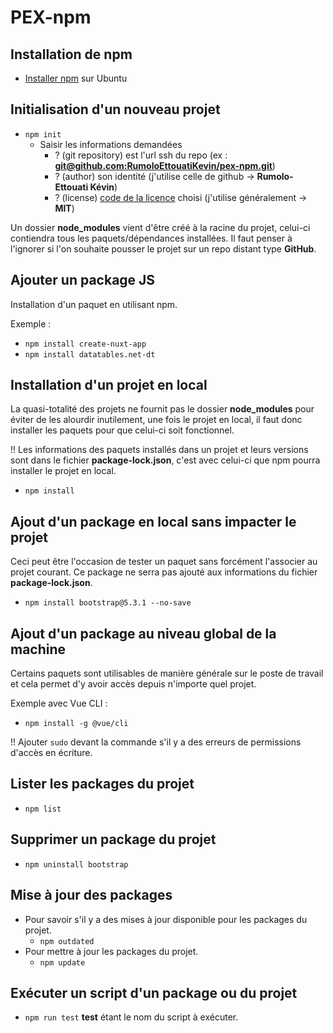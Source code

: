 # PEX-npm

## Installation de npm

- [Installer npm](https://github.com/RumoloEttouatiKevin/personal-documentation/blob/main/Linux/install-Ubuntu22.04-with-VirtualBox7.0.10.md#11-installation-de-npm) sur Ubuntu

## Initialisation d'un nouveau projet

- `npm init`
  - Saisir les informations demandées
    - ? (git repository) est l'url ssh du repo (ex : **[git@github.com:RumoloEttouatiKevin/pex-npm.git](https://github.com/RumoloEttouatiKevin/pex-npm)**)
    - ? (author) son identité (j'utilise celle de github -> **Rumolo-Ettouati Kévin**)
    - ? (license) [code de la licence](https://docs.github.com/en/repositories/managing-your-repositorys-settings-and-features/customizing-your-repository/licensing-a-repository) choisi (j'utilise généralement -> **MIT**)

Un dossier **node_modules** vient d'être créé à la racine du projet, celui-ci contiendra tous les paquets/dépendances installées. Il faut penser à l'ignorer si l'on souhaite pousser le projet sur un repo distant type **GitHub**.

## Ajouter un package JS

Installation d'un paquet en utilisant npm.

Exemple :

- `npm install create-nuxt-app`
- `npm install datatables.net-dt`

## Installation d'un projet en local

La quasi-totalité des projets ne fournit pas le dossier **node_modules** pour éviter de les alourdir inutilement, une fois le projet en local, il faut donc installer les paquets pour que celui-ci soit fonctionnel.

!! Les informations des paquets installés dans un projet et leurs versions sont dans le fichier **package-lock.json**, c'est avec celui-ci que npm pourra installer le projet en local.

- `npm install`

## Ajout d'un package en local sans impacter le projet

Ceci peut être l'occasion de tester un paquet sans forcément l'associer au projet courant. Ce package ne serra pas ajouté aux informations du fichier **package-lock.json**.

- `npm install bootstrap@5.3.1 --no-save`

## Ajout d'un package au niveau global de la machine

Certains paquets sont utilisables de manière générale sur le poste de travail et cela permet d'y avoir accès depuis n'importe quel projet.

Exemple avec Vue CLI :

- `npm install -g @vue/cli`

!! Ajouter `sudo` devant la commande s'il y a des erreurs de permissions d'accès en écriture.

## Lister les packages du projet

- `npm list`

## Supprimer un package du projet

- `npm uninstall bootstrap`

## Mise à jour des packages

- Pour savoir s'il y a des mises à jour disponible pour les packages du projet.
  - `npm outdated`
- Pour mettre à jour les packages du projet.
  - `npm update`

## Exécuter un script d'un package ou du projet

- `npm run test` **test** étant le nom du script à exécuter.
